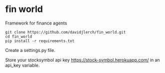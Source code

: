 # fin world

Framework for finance agents

~~~
git clone https://github.com/davidjlerch/fin_world.git
cd fin_world
pip install -r requirements.txt
~~~

Create a settings.py file.

Store your stocksymbol api key https://stock-symbol.herokuapp.com/ in an api_key variable.